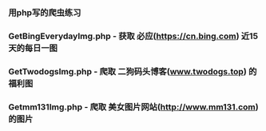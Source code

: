 ### 用php写的爬虫练习
### GetBingEverydayImg.php - 获取 必应(https://cn.bing.com) 近15天的每日一图
### GetTwodogsImg.php - 爬取 二狗码头博客(www.twodogs.top) 的福利图
### Getmm131Img.php - 爬取 美女图片网站(http://www.mm131.com) 的图片
